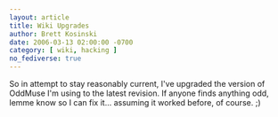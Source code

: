 ```yaml
---
layout: article
title: Wiki Upgrades
author: Brett Kosinski
date: 2006-03-13 02:00:00 -0700
category: [ wiki, hacking ]
no_fediverse: true
---
```


So in attempt to stay reasonably current, I've upgraded the version of OddMuse I'm using to the latest revision.  If anyone finds anything odd, lemme know so I  can fix it... assuming it worked before, of course. ;)

